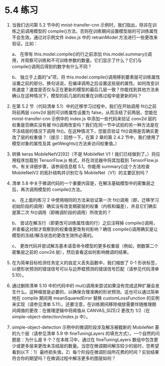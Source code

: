 # 5.4 练习

1. 当我们访问第 5.2 节中的 mnist-transfer-cnn 示例时，我们指出，除非在训练之前调用模型的 compile()方法，否则在训练期间设置模型层的可训练属性不会生效。通过对示例文件 index.js 中的 retrainModel 方法进行一些更改来验证。比如：

   a、 在带有 this.model.compile()的行之前添加 this.model.summary()调用，并观察可训练和不可训练参数的数量。它们显示了什么？它们与 compile()调用后得到的数字有什么不同？

   b、 独立于上面的“a”项，将 this.model.compile()调用移到要素层可训练属性设置之前的部分。换句话说，在编译调用之后设置这些层的属性。如何改变训练速度？速度是否仅与正在更新的模型的最后几层一致？你能找到其他方法来确认在这种情况下，模型的前几层的权重在训练过程中是更新的吗？

2. 在第 5.2 节（代码清单 5.1）中的迁移学习过程中，我们在开始调用 fit()之前将前两层 conv2d 层的可训练属性设置为 false，从而冻结了前两层。您能在 mnist-transfer-cnn 示例中的 index.js 中添加一些代码来验证 conv2d 层的权重是否确实没有被 fit()调用改变吗？我们在同一节中试验的另一种方法是在不冻结层的情况下调用 fit()。在这种情况下，您能否验证 fit()调用是否确实更改了层的权重值？（提示：回想一下，在第 2 章的第 2.4.2 节中，我们使用了模型对象的属性及其 getWeights()方法来访问权重值。）
3. 转换 keras MobileNetV2[92]（不是 MobileNet V1！我们已经做到了。）将应用程序加载到 TensorFlow.js 格式，并在浏览器中将其加载到 TensorFlow.js 中。有关详细步骤，请参阅信息框 5.1。你能用 summary()这个方法检查 MobileNetV2 的拓扑结构并识别它与 MobileNet（V1）的主要区别吗？
4. 清单 5.8 中关于微调代码的一个重要内容是，在解冻基础模型中的密集层之后，再次调用模型的 compile()方法。

   a、 在上面的练习 2 中使用相同的方法来验证第一次 fit()调用（即，迁移学习初始阶段的调用）确实没有改变稠密层的权重（内核和偏差），并且它们确实是第二次 fit()调用（即微调阶段的调用）所改变的？

   b、 尝试在解冻行（即更改可训练属性值的行）之后注释掉 compile()调用，并查看这对刚才观察到的权重值更改有何影响？确信 compile()调用确实是让模型的冻结/解冻状态的更改生效所必需的。

   c、 更改代码并尝试解冻基本语音命令模型的更多权重层（例如，倒数第二个密集层之前的 conv2d 层），然后查看这如何影响微调的结果。

5. 在为简单目标检测任务定义的自定义丢失函数中，我们缩放了 0-1 形状标签，以便形状预测的错误信号可以与边界框预测的错误信号匹配（请参见代码清单 5.10）。
6. 通过删除清单 5.10 中的代码中的 mul()调用来尝试如果没有完成这种扩展会发生什么。这种缩放是必要的，以确保合理准确的形状预测。这也可以通过简单地在 compile 期间用 meanSquaredError 替换 customLossFunction 的实例来实现（请参见清单 5.11）。还要注意，在训练期间移除缩放需要伴随推理期间阈值的更改：在推理逻辑中将阈值从 CANVAS_SIZE/2 更改为 1/2（在 simple-object-detection/index.js 中）。
7. simple-object-detection 示例中的微调阶段涉及解冻被截断的 MobileNet 基的九个层（请参见清单 5.9 中 fineTuningLayers 的填充方式）。一个自然的问题是：为什么是 9 个？在本练习中，通过在 fineTuningLayers 数组中包含更少或更多层来更改未冻结层的数量。当您在微调期间解冻较少的层时，您希望看到以下：1）最终损失值，2）每个阶段在微调阶段所花费的时间？实验结果符合你的期望吗？在微调过程中解冻更多的图层如何？
